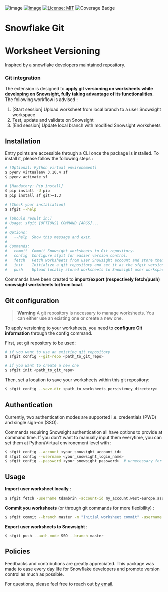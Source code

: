 ![image](https://img.shields.io/badge/Python-FFD43B?style=for-the-badge&logo=python&logoColor=blue)
[![image](https://img.shields.io/badge/Gmail-D14836?style=for-the-badge&logo=gmail&logoColor=white)](mailto:thomas.dambrin@gmail.com?subject=[GitHub]%20Snowflake%20Git%20Versioning)
[![License: MIT](https://img.shields.io/badge/License-MIT-yellow.svg)](https://opensource.org/licenses/MIT)
![Coverage Badge](https://img.shields.io/endpoint?url=https://gist.githubusercontent.com/tdambrin/e2c293d7db07bee70d2845387cb133ff/raw/sf_git_main-badge.json)



# Snowflake Git

# Worksheet Versioning

Inspired by a snowflake developers maintained [repository](https://github.com/Snowflake-Labs/sfsnowsightextensions).

### Git integration 

The extension is designed to **apply git versioning on worksheets while developing on Snowsight, fully taking advantage of its functionalities**.\
The following workflow is advised :
1. [Start session] Upload worksheet from local branch to a user Snowsight workspace
2. Test, update and validate on Snowsight 
3. [End session] Update local branch with modified Snowsight worksheets

## Installation

Entry points are accessible through a CLI once the package is installed. 
To install it, please follow the following steps :

```bash
# [Optional: Python virtual environement]
$ pyenv virtualenv 3.10.4 sf
$ pyenv activate sf

# [Mandatory: Pip install]
$ pip install -U pip
$ pip install sf_git>=1.3

# [Check your installation]
$ sfgit --help

# [Should result in:]
# Usage: sfgit [OPTIONS] COMMAND [ARGS]...
# 
# Options:
#   --help  Show this message and exit.
# 
# Commands:
#   commit  Commit Snowsight worksheets to Git repository.
#   config  Configure sfgit for easier version control.
#   fetch   Fetch worksheets from user Snowsight account and store them in...
#   init    Initialize a git repository and set it as the sfgit versioning...
#   push    Upload locally stored worksheets to Snowsight user workspace.
```

Commands have been created to **import/export (respectively fetch/push) snowsight worksheets to/from local**.

## Git configuration

> **Warning**
> A git repository is necessary to manage worksheets. You can either use an existing one
> or create a new one.

To apply versioning to your worksheets, you need to **configure Git information**
through the config command. 

First, set git repository to be used:

```bash
# if you want to use an existing git repository
$ sfgit config --git-repo <path_to_git_repo>

# if you want to create a new one 
$ sfgit init <path_to_git_repo>
```

Then, set a location to save your worksheets within this git repository:
```bash
$ sfgit config --save-dir <path_to_worksheets_persistency_directory>
```

## Authentication
Currently, two authentication modes are supported i.e. credentials (PWD) and single sign-on (SSO).

Commands requiring Snowsight authentication all have options to provide at command time. 
If you don't want to manually input them everytime, you can set them at Python/Virtual environement level with :


```bash
$ sfgit config --account <your_snowsight_account_id>
$ sfgit config --username <your_snowsight_login_name>
$ sfgit config --password <your_snowsight_password>  # unnecessary for SSO authentication mode
```

## Usage

**Import user worksheet locally** :
```bash
$ sfgit fetch -username tdambrin -account-id my_account.west-europe.azure --auth-mode SSO
```

**Commit you worksheets** (or through git commands for more flexibility) :
```bash
$ sfgit commit --branch master -m "Initial worksheet commit" -username tdambrin
```

**Export user worksheets to Snowsight** :
```bash
$ sfgit push --auth-mode SSO --branch master
```

## Policies
Feedbacks and contributions are greatly appreciated. This package was made to ease every day life for Snowflake 
developers and promote version control as much as possible.

For questions, please feel free to reach out [by email](mailto:thomas.dambrin@gmail.com?subject=[GitHub]%20Snowflake%20Git%20Versioning).
